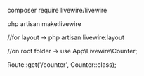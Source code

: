 
composer require livewire/livewire

php artisan make:livewire <name of file>

//for layout ->
php artisan livewire:layout


//on root folder ->
use App\Livewire\Counter;
 
Route::get('/counter', Counter::class);
